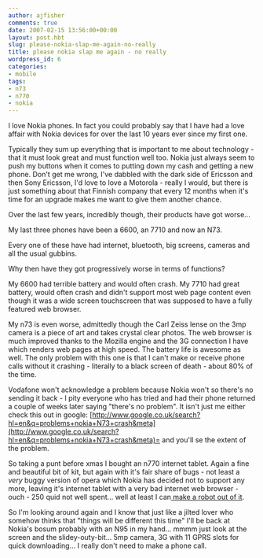 ```yaml
---
author: ajfisher
comments: true
date: 2007-02-15 13:56:00+00:00
layout: post.hbt
slug: please-nokia-slap-me-again-no-really
title: please nokia slap me again - no really
wordpress_id: 6
categories:
- mobile
tags:
- n73
- n770
- nokia
---
```


I love Nokia phones. In fact you could probably say that I have had a love affair with Nokia devices for over the last 10 years ever since my first one.

Typically they sum up everything that is important to me about technology - that it must look great and must function well too. Nokia just always seem to push my buttons when it comes to putting down my cash and getting a new phone. Don't get me wrong, I've dabbled with the dark side of Ericsson and then Sony Ericsson, I'd love to love a Motorola - really I would, but there is just something about that Finnish company that every 12 months when it's time for an upgrade makes me want to give them another chance.

Over the last few years, incredibly though, their products have got worse...

My last three phones have been a 6600, an 7710 and now an N73.

Every one of these have had internet, bluetooth, big screens, cameras and all the usual gubbins.

Why then have they got progressively worse in terms of functions?

My 6600 had terrible battery and would often crash. My 7710 had great battery, would often crash and didn't support most web page content even though it was a wide screen touchscreen that was supposed to have a fully featured web browser.

My n73 is even worse, admittedly though the Carl Zeiss lense on the 3mp camera is a piece of art and takes crystal clear photos. The web browser is much improved thanks to the Mozilla engine and the 3G connection I have which renders web pages at high speed. The battery life is awesome as well. The only problem with this one is that I can't make or receive phone calls without it crashing - literally to a black screen of death - about 80% of the time.

Vodafone won't acknowledge a problem because Nokia won't so there's no sending it back - I pity everyone who has tried and had their phone returned a couple of weeks later saying "there's no problem". It isn't just me either check this out in google: [http://www.google.co.uk/search?hl=en&q=problems+nokia+N73+crash&meta](http://www.google.co.uk/search?hl=en&q=problems+nokia+N73+crash&meta)= and you'll se the extent of the problem.

So taking a punt before xmas I bought an n770 internet tablet. Again a fine and beautiful bit of kit, but again with it's fair share of bugs - not least a *very* buggy version of opera which Nokia has decided not to support any more, leaving it's internet tablet with a very bad internet web browser - ouch - 250 quid not well spent... well at least I can[ make a robot out of it](http://www.pocketpicks.co.uk/latest/index.php/2007/01/17/meet-the-puppy-robot-with-a-nokia-770-tablet-for-a-head/).

So I'm looking around again and I know that just like a jilted lover who somehow thinks that "things will be different this time" I'll be back at Nokia's bosum probably with an N95 in my hand... mmmm just look at the screen and the slidey-outy-bit... 5mp camera, 3G with 11 GPRS slots for quick downloading... I really don't need to make a phone call.
